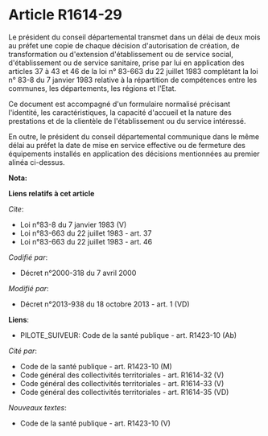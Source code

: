 # Article R1614-29

Le président du conseil départemental transmet dans un délai de deux mois au préfet une copie de chaque décision
d'autorisation de création, de transformation ou d'extension d'établissement ou de service social, d'établissement ou de
service sanitaire, prise par lui en application des articles 37 à 43 et 46 de la loi n° 83-663 du 22 juillet 1983 complétant
la loi n° 83-8 du 7 janvier 1983 relative à la répartition de compétences entre les communes, les départements, les régions
et l'Etat. 

Ce document est accompagné d'un formulaire normalisé précisant l'identité, les caractéristiques, la capacité d'accueil et la
nature des prestations et de la clientèle de l'établissement ou du service intéressé. 

En outre, le président du conseil départemental communique dans le même délai au préfet la date de mise en service effective
ou de fermeture des équipements installés en application des décisions mentionnées au premier alinéa ci-dessus.

**Nota:**



**Liens relatifs à cet article**

_Cite_:

  - Loi n°83-8 du 7 janvier 1983 (V)
  - Loi n°83-663 du 22 juillet 1983 - art. 37
  - Loi n°83-663 du 22 juillet 1983 - art. 46

_Codifié par_:

  - Décret n°2000-318 du 7 avril 2000

_Modifié par_:

  - Décret n°2013-938 du 18 octobre 2013 - art. 1 (VD)

**Liens**:

  - PILOTE_SUIVEUR: Code de la santé publique - art. R1423-10 (Ab)

_Cité par_:

  - Code de la santé publique - art. R1423-10 (M)
  - Code général des collectivités territoriales - art. R1614-32 (V)
  - Code général des collectivités territoriales - art. R1614-33 (V)
  - Code général des collectivités territoriales - art. R1614-35 (VD)

_Nouveaux textes_:

  - Code de la santé publique - art. R1423-10 (V)
